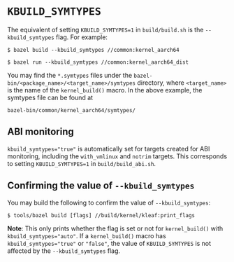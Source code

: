 # `KBUILD_SYMTYPES`

The equivalent of setting `KBUILD_SYMTYPES=1` in `build/build.sh` is the
`--kbuild_symtypes` flag. For example:

```shell
$ bazel build --kbuild_symtypes //common:kernel_aarch64
```

```shell
$ bazel run --kbuild_symtypes //common:kernel_aarch64_dist
```

You may find the `*.symtypes` files under the
`bazel-bin/<package_name>/<target_name>/symtypes` directory,
where `<target_name>` is the name of the `kernel_build()`
macro. In the above example, the symtypes file can be found at

```
bazel-bin/common/kernel_aarch64/symtypes/
```

## ABI monitoring

`kbuild_symtypes="true"` is automatically set for targets created for ABI
monitoring, including the `with_vmlinux`
and `notrim` targets. This corresponds to setting
`KBUILD_SYMTYPES=1` in `build/build_abi.sh`.

## Confirming the value of `--kbuild_symtypes`

You may build the following to confirm the value of `--kbuild_symtypes`:

```shell
$ tools/bazel build [flags] //build/kernel/kleaf:print_flags
```

**Note**: This only prints whether the flag is set or not for `kernel_build()`
with `kbuild_symtypes="auto"`. If a `kernel_build()` macro has
`kbuild_symtypes="true"` or `"false"`, the value of `KBUILD_SYMTYPES` is not
affected by the `--kbuild_symtypes` flag.
